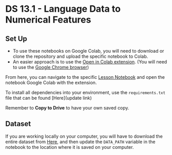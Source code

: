 # DS 13.1 - Language Data to Numerical Features

## Set Up

- To use these notebooks on Google Colab, you will need to download or clone the repository and upload the specific notebook to Colab.
- An easier approach is to use the [Open in Colab extension](https://chrome.google.com/webstore/detail/open-in-colab/iogfkhleblhcpcekbiedikdehleodpjo?hl=en). (You will need to use the [Google Chrome browser](https://www.google.com/chrome/))

From here, you can navigate to the specific [Lesson Notebook](https://github.com/bloominstituteoftechnology/ds_code_along_unit_4/blob/main/DS_13.1_Language_Data_to_Numeircal_Features/starter_notebook/DS_13.1-Learner.ipynb) and open the notebook Google Colab with the extension.

To install all dependencies into your environment, use the ```requirements.txt``` file that can  be found [Here](update link)

Remember to **Copy to Drive** to have your own saved copy.

## Dataset

If you are working locally on your computer, you will have to download the entire dataset from [Here](https://github.com/bloominstituteoftechnology/ds_code_along_unit_4/tree/main/data/COVID-19-Twitter-India), and then update the ```DATA_PATH``` variable in the notebook to the location where it is saved on your computer. 

